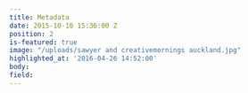 ```yaml
---
title: Metadata
date: 2015-10-10 15:36:00 Z
position: 2
is-featured: true
image: "/uploads/sawyer and creativemornings auckland.jpg"
highlighted_at: '2016-04-26 14:52:00'
body: 
field: 
---
```


